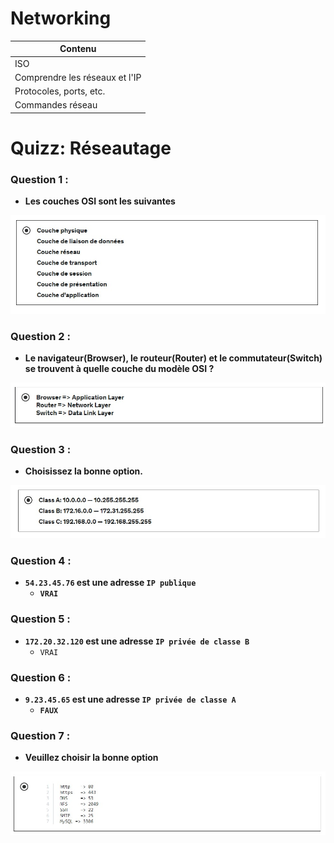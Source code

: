 # Networking

|Contenu|
|-------|
|ISO|
|Comprendre les réseaux et l'IP|
|Protocoles, ports, etc.|
|Commandes réseau|

# **Quizz: Réseautage**

### **Question 1 :**
+ **Les couches OSI sont les suivantes**

![image1](images/image1.png)


### **Question 2 :**
+ **Le navigateur(Browser), le routeur(Router) et le commutateur(Switch) se trouvent à quelle couche du modèle OSI ?**

![image1](images/image2.png)

### **Question 3 :**
+ **Choisissez la bonne option.**

![image1](images/image3.png)

### **Question 4 :**
+ **`54.23.45.76` est une adresse `IP publique`**
  + **`VRAI`**

### **Question 5 :**
+ **`172.20.32.120` est une adresse `IP privée de classe B`**
  + `VRAI`

### **Question 6 :**
+ **`9.23.45.65` est une adresse `IP privée de classe A`**
  + **`FAUX`**

### **Question 7 :**
+ **Veuillez choisir la bonne option**

![image1](images/image4.png)